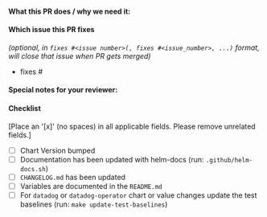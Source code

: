 #### What this PR does / why we need it:

#### Which issue this PR fixes
*(optional, in `fixes #<issue number>(, fixes #<issue_number>, ...)` format, will close that issue when PR gets merged)*
  - fixes #

#### Special notes for your reviewer:

#### Checklist
[Place an '[x]' (no spaces) in all applicable fields. Please remove unrelated fields.]
- [ ] Chart Version bumped
- [ ] Documentation has been updated with helm-docs (run: `.github/helm-docs.sh`)
- [ ] `CHANGELOG.md` has been updated
- [ ] Variables are documented in the `README.md`
- [ ] For `datadog` or `datadog-operator` chart or value changes update the test baselines (run: `make update-test-baselines`)
